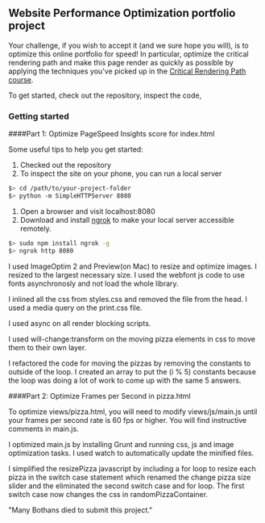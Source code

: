 ## Website Performance Optimization portfolio project

Your challenge, if you wish to accept it (and we sure hope you will), is to optimize this online portfolio for speed! In particular, optimize the critical rendering path and make this page render as quickly as possible by applying the techniques you've picked up in the [Critical Rendering Path course](https://www.udacity.com/course/ud884).

To get started, check out the repository, inspect the code,

### Getting started

####Part 1: Optimize PageSpeed Insights score for index.html

Some useful tips to help you get started:

1. Checked out the repository
1. To inspect the site on your phone, you can run a local server

  ```bash
  $> cd /path/to/your-project-folder
  $> python -m SimpleHTTPServer 8080
  ```

1. Open a browser and visit localhost:8080
1. Download and install [ngrok](https://ngrok.com/) to make your local server accessible remotely.

  ``` bash
  $> sudo npm install ngrok -g
  $> ngrok http 8080
  ```

I used ImageOptim 2 and Preview(on Mac) to resize and optimize images. I resized to the largest necessary size. I used the webfont js code to use fonts asynchronosly and not load the whole library.

I inlined all the css from styles.css and removed the file from the head. I used a media query on the print.css file. 

I used async on all render blocking scripts.

I used will-change:transform on the moving pizza elements in css to move them to their own layer.

I refactored the code for moving the pizzas by removing the constants to outside of the loop. I created an array to put the (i % 5) constants because the loop was doing a lot of work to come up with the same 5 answers.

####Part 2: Optimize Frames per Second in pizza.html

To optimize views/pizza.html, you will need to modify views/js/main.js until your frames per second rate is 60 fps or higher. You will find instructive comments in main.js. 

I optimized  main.js by installing Grunt and running css, js and image optimization tasks. I used watch to automatically update the minified files.

I simplified the resizePizza javascript by including a for loop to resize each pizza in the switch case statement which renamed the change pizza size slider and the eliminated the second switch case and for loop. The first switch case now changes the css in randomPizzaContainer.

"Many Bothans died to submit this project."



